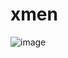 # xmen

![image](https://github.com/lucasmechinha123/xmen/assets/51293630/866baf1f-b4e5-4389-98e4-3c15658d8717)
